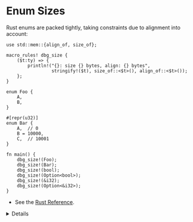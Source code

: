 # Enum Sizes

Rust enums are packed tightly, taking constraints due to alignment into account:

```rust,editable
use std::mem::{align_of, size_of};

macro_rules! dbg_size {
    ($t:ty) => {
        println!("{}: size {} bytes, align: {} bytes",
                 stringify!($t), size_of::<$t>(), align_of::<$t>());
    };
}

enum Foo {
    A,
    B,
}

#[repr(u32)]
enum Bar {
    A,  // 0
    B = 10000,
    C,  // 10001
}

fn main() {
    dbg_size!(Foo);
    dbg_size!(Bar);
    dbg_size!(bool);
    dbg_size!(Option<bool>);
    dbg_size!(&i32);
    dbg_size!(Option<&i32>);
}
```

* See the [Rust Reference](https://doc.rust-lang.org/reference/type-layout.html).

<details>
    
Key Points: 
 * Internally Rust is using a field (discriminant) to keep track of the enum variant.
 * `Bar` enum demonstrates that there is a way to control the discriminant value and type. If `repr` is removed, the discriminant type takes 2 bytes, becuase 10001 fits 2 bytes.
 * As a niche optimization an enum discriminant is merged with the pointer so that `Option<&Foo>` is the same size as `&Foo`.
 * `Option<bool>` is another example of tight packing.
 * For [some types](https://doc.rust-lang.org/std/option/#representation), Rust guarantees that `size_of::<T>()` equals `size_of::<Option<T>>()`.
 * Zero-sized types allow for efficient implementation of `HashSet` using `HashMap` with `()` as the value.

Example code if you want to show how the bitwise representation *may* look like in practice.
It's important to note that the compiler provides no guarantees regarding this representation, therefore this is totally unsafe.

```rust,editable
use std::mem::transmute;

macro_rules! dbg_bits {
    ($e:expr, $bit_type:ty) => {
        println!("- {}: {:#x}", stringify!($e), transmute::<_, $bit_type>($e));
    };
}

fn main() {
    // TOTALLY UNSAFE. Rust provides no guarantees about the bitwise
    // representation of types.
    unsafe {
        println!("Bitwise representation of bool");
        dbg_bits!(false, u8);
        dbg_bits!(true, u8);

        println!("Bitwise representation of Option<bool>");
        dbg_bits!(None::<bool>, u8);
        dbg_bits!(Some(false), u8);
        dbg_bits!(Some(true), u8);

        println!("Bitwise representation of Option<Option<bool>>");
        dbg_bits!(Some(Some(false)), u8);
        dbg_bits!(Some(Some(true)), u8);
        dbg_bits!(Some(None::<bool>), u8);
        dbg_bits!(None::<Option<bool>>, u8);

        println!("Bitwise representation of Option<&i32>");
        dbg_bits!(None::<&i32>, usize);
        dbg_bits!(Some(&0i32), usize);
    }
}
```

More complex example if you want to discuss what happens when we chain more than 256 `Option`s together.

```rust,editable
#![recursion_limit = "1000"]

use std::mem::transmute;

macro_rules! dbg_bits {
    ($e:expr, $bit_type:ty) => {
        println!("- {}: {:#x}", stringify!($e), transmute::<_, $bit_type>($e));
    };
}

// Macro to wrap a value in 2^n Some() where n is the number of "@" signs.
// Increasing the recursion limit is required to evaluate this macro.
macro_rules! many_options {
    ($value:expr) => { Some($value) };
    ($value:expr, @) => {
        Some(Some($value))
    };
    ($value:expr, @ $($more:tt)+) => {
        many_options!(many_options!($value, $($more)+), $($more)+)
    };
}

fn main() {
    // TOTALLY UNSAFE. Rust provides no guarantees about the bitwise
    // representation of types.
    unsafe {
        assert_eq!(many_options!(false), Some(false));
        assert_eq!(many_options!(false, @), Some(Some(false)));
        assert_eq!(many_options!(false, @@), Some(Some(Some(Some(false)))));

        println!("Bitwise representation of a chain of 128 Option's.");
        dbg_bits!(many_options!(false, @@@@@@@), u8);
        dbg_bits!(many_options!(true, @@@@@@@), u8);

        println!("Bitwise representation of a chain of 256 Option's.");
        dbg_bits!(many_options!(false, @@@@@@@@), u16);
        dbg_bits!(many_options!(true, @@@@@@@@), u16);

        println!("Bitwise representation of a chain of 257 Option's.");
        dbg_bits!(many_options!(Some(false), @@@@@@@@), u16);
        dbg_bits!(many_options!(Some(true), @@@@@@@@), u16);
        dbg_bits!(many_options!(None::<bool>, @@@@@@@@), u16);
    }
}
```

</details>
